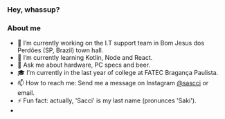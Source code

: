 ### Hey, whassup? 


### About me

- 🔭 I’m currently working on the I.T support team in Bom Jesus dos Perdões (SP, Brazil) town hall.
- 🌱 I’m currently learning Kotlin, Node and React.
- 💬 Ask me about hardware, PC specs and beer.
- 🎓 I’m currently in the last year of college at FATEC Bragança Paulista.
- 📫 How to reach me: Send me a message on Instagram [@sascci](https://www.instagram.com/sascci/) or email. 
- ⚡ Fun fact: actually, 'Sacci' is my last name (pronunces 'Saki').
-


